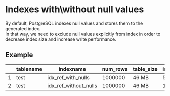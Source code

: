 # Indexes with\without null values
By default, PostgreSQL indexes null values and stores them to the generated index.  
In that way, we need to exclude null values explicitly from index in order to decrease index size and increase write performance.

## Example
|   | tablename | indexname             | num_rows | table_size | index_size | unique_idx |
|---|-----------|-----------------------|----------|------------|------------|------------|
| 1 | test      | idx_ref_with_nulls    | 1000000  | 46 MB      | 55 MB      | NO         |
| 2 | test      | idx_ref_without_nulls | 1000000  | 46 MB      | 19 MB      | NO         |
